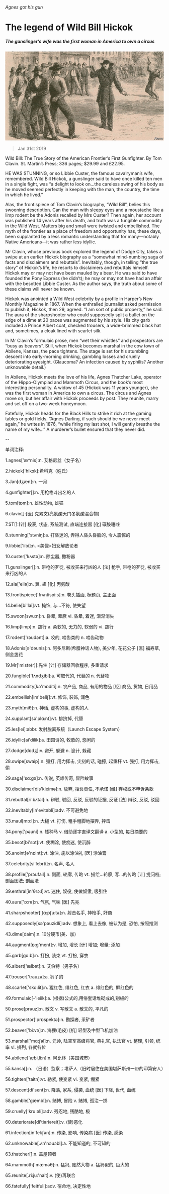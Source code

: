 ###### Agnes got his gun

# The legend of Wild Bill Hickok 

##### The gunslinger’s wife was the first woman in America to own a circus 

![image](images/20190202_bkp507.jpg) 

> Jan 31st 2019 

 

Wild Bill: The True Story of the American Frontier’s First Gunfighter. By Tom Clavin. St. Martin’s Press; 336 pages; $29.99 and £22.95.  

HE WAS STUNNING, or so Libbie Custer, the famous cavalryman’s wife, remembered. Wild Bill Hickok, a gunslinger said to have once killed ten men in a single fight, was “a delight to look on…the careless swing of his body as he moved seemed perfectly in keeping with the man, the country, the time in which he lived.” 

Alas, the frontispiece of Tom Clavin’s biography, “Wild Bill”, belies this swooning description. Can the man with sleepy eyes and a moustache like a limp rodent be the Adonis recalled by Mrs Custer? Then again, her account was published 14 years after his death, and truth was a fungible commodity in the Wild West. Matters big and small were twisted and embellished. The myth of the frontier as a place of freedom and opportunity has, these days, been supplanted by a less romantic understanding that for many—notably Native Americans—it was rather less idyllic. 

Mr Clavin, whose previous book explored the legend of Dodge City, takes a swipe at an earlier Hickok biography as a “somewhat mind-numbing saga of facts and disclaimers and rebuttals”. Inevitably, though, in telling “the true story” of Hickok’s life, he resorts to disclaimers and rebuttals himself. Hickok may or may not have been mauled by a bear. He was said to have founded the Pony Express (he didn’t); he may or may not have had an affair with the besotted Libbie Custer. As the author says, the truth about some of these claims will never be known. 

Hickok was anointed a Wild West celebrity by a profile in Harper’s New Monthly Magazine in 1867. When the enthralled journalist asked permission to publish it, Hickok, then 29, agreed. “I am sort of public property,” he said. The aura of the sharpshooter who could supposedly split a bullet on the edge of a dime at 20 paces was augmented by his style. His city garb included a Prince Albert coat, checked trousers, a wide-brimmed black hat and, sometimes, a cloak lined with scarlet silk. 

In Mr Clavin’s formulaic prose, men “wet their whistles” and prospectors are “busy as beavers”. Still, when Hickok becomes marshal in the cow town of Abilene, Kansas, the pace tightens. The stage is set for his stumbling descent into early-morning drinking, gambling losses and cruelly deteriorating eyesight. (Glaucoma? An infection caused by syphilis? Another unknowable detail.) 

In Abilene, Hickok meets the love of his life, Agnes Thatcher Lake, operator of the Hippo-Olympiad and Mammoth Circus, and the book’s most interesting personality. A widow of 45 (Hickok was 11 years younger), she was the first woman in America to own a circus. The circus and Agnes move on, but her affair with Hickok proceeds by post. They reunite, marry and set off on a two-week honeymoon. 

Fatefully, Hickok heads for the Black Hills to strike it rich at the gaming tables or gold fields. “Agnes Darling, if such should be we never meet again,” he writes in 1876, “while firing my last shot, I will gently breathe the name of my wife…” A murderer’s bullet ensured that they never did. 

-- 

 单词注释:

1.agnes['æ^nis]:n. 艾格尼丝（女子名） 

2.hickok['hikɔk]:希科克（姓氏） 

3.Jan[dʒæn]:n. 一月 

4.gunfighter[]:n. 用枪格斗出名的人 

5.tom[tɒm]:n. 雄性动物, 雄猫 

6.clavin[]:[医] 克累文(亮氨酸天门冬氨酸混合物) 

7.ST[]:[计] 段表, 状态, 系统测试, 直端连接器 [化] 磺胺噻唑 

8.stunning['stʌniŋ]:a. 打昏迷的, 弄得人昏头昏脑的, 令人震惊的 

9.libbie['libi]:n. <美俚>妇女解放论者 

10.custer['kʌstә]:n. 除尘器, 撒粉器 

11.gunslinger[]:n. 带枪的歹徒, 被收买来行凶的人 [法] 枪手, 带枪的歹徒, 被收买来行凶的人 

12.ala['eilә]:n. 翼, 翅 [化] 丙氨酸 

13.frontispiece['frʌntispi:s]:n. 卷头插画, 标题页, 主正面 

14.belie[bi'lai]:vt. 掩饰, 与...不符, 使失望 

15.swoon[swu:n]:n. 昏晕, 晕厥 vi. 昏晕, 着迷, 渐渐消失 

16.limp[limp]:n. 跛行 a. 柔软的, 无力的, 软弱的 vi. 跛行 

17.rodent['rәudәnt]:a. 咬的, 啮齿类的 n. 啮齿动物 

18.Adonis[ә'dәunis]:n. 阿多尼斯(希腊神话人物), 美少年, 花花公子 [医] 福寿草, 侧金盏花 

19.Mr['mistә(r)]:先生 [计] 存储器回收程序, 多重请求 

20.fungible['fʌndʒibl]:a. 可取代的, 代替的 n. 代替物 

21.commodity[kә'mɒditi]:n. 农产品, 商品, 有用的物品 [经] 商品, 货物, 日用品 

22.embellish[im'beliʃ]:vt. 修饰, 装饰, 润色 

23.myth[miθ]:n. 神话, 虚构的事, 虚构的人 

24.supplant[sә'plɑ:nt]:vt. 排挤掉, 代替 

25.les[lei]:abbr. 发射脱离系统（Launch Escape System） 

26.idyllic[ai'dilik]:a. 田园诗的, 牧歌的, 悠闲的 

27.dodge[dɒdʒ]:v. 避开, 躲避 n. 诡计, 躲藏 

28.swipe[swaip]:n. 强打, 用力挥击, 尖刻的话, 碰擦, 起重杆 vt. 强打, 用力挥击, 偷 

29.saga['sɑ:gә]:n. 传说, 英雄传奇, 冒险故事 

30.disclaimer[dis'kleimә]:n. 放弃, 拒负责任, 不承诺 [经] 弃权或不申诉条款 

31.rebuttal[ri'bʌtәl]:n. 辩驳, 驳回, 反驳, 反驳的证据, 反证 [法] 辩驳, 反驳, 驳回 

32.inevitably[in'evitәbli]:adv. 不可避免地 

33.maul[mɒ:l]:n. 大槌 vt. 打伤, 粗手粗脚地摆弄, 抨击 

34.pony['pәuni]:n. 矮种马 v. 借助逐字直译文翻译 a. 小型的, 每日摘要的 

35.besot[bi'sɒt]:vt. 使糊涂, 使痴迷, 使沉醉 

36.anoint[ә'nɒint]:vt. 涂油, 施以涂油礼 [医] 涂油膏 

37.celebrity[si'lebrti]:n. 名声, 名人 

38.profile['prәufail]:n. 侧面, 轮廓, 传略 vt. 描绘...轮廓, 写...的传略 [计] 提问档; 剖面图法; 剖面法 

39.enthral[in'θrɔ:l]:vt. 迷住, 奴役, 使做奴隶, 吸引住 

40.aura['ɒ:rә]:n. 气氛, 气味 [医] 先兆 

41.sharpshooter['ʃɑ:pʃu:tә]:n. 射击名手, 神枪手, 奸商 

42.supposedly[sә'pәuzidli]:adv. 想象上, 看上去像, 被认为是, 恐怕, 按照推测 

43.dime[daim]:n. 10分硬币(美、加) 

44.augment[ɒ:g'ment]:v. 增加, 增长 [计] 增加; 增量; 添加 

45.garb[gɑ:b]:n. 打扮, 装束 vt. 打扮, 穿衣 

46.albert['ælbәt]:n. 艾伯特（男子名） 

47.trouser['trauzә]:a. 裤子的 

48.scarlet['skɑ:lit]:n. 猩红色, 绯红色, 红衣 a. 绯红色的, 鲜红色的 

49.formulaic[-'leiik]:a. (根据)公式的,用俗套话堆砌成的,刻板的 

50.prose[prәuz]:n. 散文 v. 写散文 a. 散文的, 平凡的 

51.prospector['prɒspektә]:n. 勘探者, 采矿者 

52.beaver['bi:vә]:n. 海狸(毛皮) [机] 轻型及中型飞机加油 

53.marshal['mɑ:ʃәl]:n. 元帅, 陆空军高级将官, 典礼官, 执法官 vt. 整理, 引领, 统率 vi. 排列, 各就各位 

54.abilene['æbi,li:n]:n. 阿比林（美国城市） 

55.kansa[]:n. （日语）监察；堪萨人（旧时居住在美国堪萨斯州一带的印第安人） 

56.tighten['taitn]:vt. 勒紧, 使变紧 vi. 变紧, 绷紧 

57.descent[di'sent]:n. 降落, 家系, 侵袭, 血统 [医] 下降, 世代, 血统 

58.gamble['gæmbl]:n. 赌博, 冒险 v. 赌博, 孤注一掷 

59.cruelly['kru:әli]:adv. 残忍地, 残酷地, 极 

60.deteriorate[di'tiәriәreit]:v. (使)恶化 

61.infection[in'fekʃәn]:n. 传染, 影响, 传染病 [医] 传染, 感染 

62.unknowable[.ʌn'nәuәbl]:a. 不能知道的, 不可知的 

63.thatcher[]:n. 盖屋顶者 

64.mammoth['mæmәθ]:n. 猛犸, 庞然大物 a. 猛犸似的, 巨大的 

65.reunite[.ri:ju:'nait]:v. (使)再联合 

66.fatefully['feitfuli]:adv. 宿命地, 决定性地 

